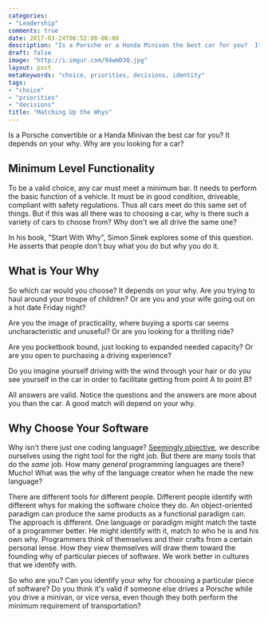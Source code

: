 ```yaml
---
categories:
- "Leadership"
comments: true
date: 2017-03-24T06:52:08-06:00
description: "Is a Porsche or a Honda Minivan the best car for you?  It depends on why you're buying it."
draft: false
image: "http://i.imgur.com/94wmD3Q.jpg"
layout: post
metaKeywords: "choice, priorities, decisions, identity"
tags:
- "choice"
- "priorities"
- "decisions"
title: "Matching Up the Whys"
---
```


Is a Porsche convertible or a Handa Minivan the best car for you?  It depends on your why.  Why are you looking for a car?

<!--more-->

## Minimum Level Functionality

To be a valid choice, any car must meet a minimum bar. It needs to perform the basic function of a vehicle.  It must be in good condition, driveable, compliant with safety regulations.  Thus all cars meet do this same set of things.  But if this was all there was to choosing a car, why is there such a variety of cars to choose from?  Why don't we all drive the same one?  

In his book, "Start With Why", Simon Sinek explores some of this question.  He asserts that people don't buy what you do but why you do it.

## What is Your Why

So which car would you choose?  It depends on your why.  Are you trying  to haul around your troupe of children?  Or are you and your wife going out on a hot date Friday night?

Are you the image of practicality, where buying a sports car seems uncharacteristic and unuseful?  Or are you looking for a thrilling ride?

Are you pocketbook bound, just looking to expanded needed capacity?  Or are you open to purchasing a driving experience?

Do you imagine yourself driving with the wind through your hair or do you see yourself in the car in order to facilitate getting from point A to point B?

All answers are valid.  Notice the questions and the answers are more about you than the car.  A good match will depend on your why.

## Why Choose Your Software

Why isn't there just one coding language?  [Seemingly objective](make-non-objective-choice), we describe ourselves using the right tool for the right job.  But there are many tools that do the *same* job.  How many *general* programming languages are there?  Mucho!  What was the why of the language creator when he made the new language?

There are different tools for different people.  Different people identify with different whys for making the software choice they do.  An object-oriented paradigm can produce the same products as a functional paradigm can.  The approach is different.  One language or paradigm might match the taste of a programmer better.  He might identify with it, match to who he is and his own why.  Programmers think of themselves and their crafts from a certain personal lense.  How they view themselves will draw them toward the founding why of particular pieces of software.  We work better in cultures that we identify with.

So who are you?  Can you identify your why for choosing a particular piece of software?  Do you think it's valid if someone else drives a Porsche while you drive a minivan, or vice versa, even though they both perform the minimum requirement of transportation?


